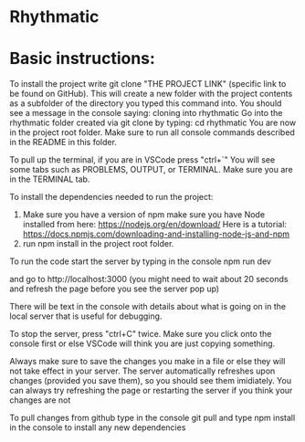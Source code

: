 # Rhythmatic

# Basic instructions:

To install the project write git clone "THE PROJECT LINK" (specific link to be found on GitHub).
This will create a new folder with the project contents as a subfolder of the directory you typed this command into.
You should see a message in the console saying: 
cloning into rhythmatic
Go into the rhythmatic folder created via git clone by typing: 
cd rhythmatic
You are now in the project root folder.
Make sure to run all console commands described in the README in this folder.

To pull up the terminal, if you are in VSCode press 
"ctrl+`" You will see some tabs such as PROBLEMS, OUTPUT, or TERMINAL. Make sure you are in the TERMINAL tab.

To install the dependencies needed to run the project:
1. Make sure you have a version of npm make sure you have Node installed from here: https://nodejs.org/en/download/
 Here is a tutorial: https://docs.npmjs.com/downloading-and-installing-node-js-and-npm 
2. run npm install in the project root folder.

To run the code start the server by typing in the console
npm run dev 

and go to  http://localhost:3000
(you might need to wait about 20 seconds and refresh the page before you see the server pop up)

There will be text in the console with details about what is going on in the local server that is useful for debugging.

To stop the server, press
"ctrl+C" twice. Make sure you click onto the console first or else VSCode will think you are just copying something.

Always make sure to save the changes you make in a file or else they will not take effect in your server.
The server automatically refreshes upon changes (provided you save them), so you should see them imidiately. You can always try refreshing the page or restarting the server if you think your changes are not

To pull changes from github type in the console
git pull
and type 
npm install
in the console to install any new dependencies
